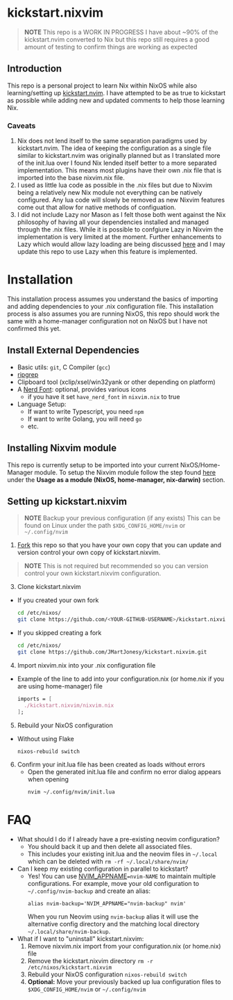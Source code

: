 # kickstart.nixvim

>**NOTE**
> This repo is a WORK IN PROGRESS
> I have about ~90% of the kickstart.nvim converted to Nix
> but this repo still requires a good amount of testing to confirm things are working as expected

## Introduction

This repo is a personal project to learn Nix within NixOS while also learning/setting up [kickstart.nvim](https://github.com/nvim-lua/kickstart.nvim).
I have attempted to be as true to kickstart as possible while adding new and updated comments to help those learning Nix.

### Caveats

1. Nix does not lend itself to the same separation paradigms used by kickstart.nvim. The idea of keeping the configuration as a single file
similar to kickstart.nvim was originally planned but as I translated more of the init.lua over I found Nix lended itself better to a more
separated implementation. This means most plugins have their own .nix file that is imported into the base nixvim.nix file.
2. I used as little lua code as possible in the .nix files but due to Nixvim being a relatively new Nix module not everything can be natively configured. Any lua code will slowly be removed as new Nixvim features come out that allow for native methods of configuation.
3. I did not include Lazy nor Mason as I felt those both went against the Nix philosophy of having all your dependencies installed and managed through the .nix files. While it is possible to confgiure Lazy in Nixvim the implementation is very limited at the moment. Further enhancements to Lazy which would allow lazy loading are being discussed [here](https://github.com/nix-community/nixvim/issues/421) and I may update this repo to use Lazy when this feature is implemented.

# Installation

This installation process assumes you understand the basics of importing and adding dependencies to your .nix configuration file.
This installation process is also assumes you are running NixOS, this repo should work the same with a home-manager configuration not on NixOS but
I have not confirmed this yet.

## Install External Dependencies

- Basic utils: `git`, C Compiler (`gcc`)
- [ripgrep](https://github.com/BurntSushi/ripgrep#installation)
- Clipboard tool (xclip/xsel/win32yank or other depending on platform)
- A [Nerd Font](https://www.nerdfonts.com/): optional, provides various icons
  - if you have it set `have_nerd_font` in `nixvim.nix` to true
- Language Setup:
  - If want to write Typescript, you need `npm`
  - If want to write Golang, you will need `go`
  - etc.

## Installing Nixvim module

This repo is currently setup to be imported into your current NixOS/Home-Manager module. 
To setup the Nixvim module follow the step found [here](https://nix-community.github.io/nixvim/user-guide/install.html) under the **Usage as a module (NixOS, home-manager, nix-darwin)** section.

## Setting up kickstart.nixvim

>**NOTE**
> Backup your previous configuration (if any exists)
> This can be found on Linux under the path `$XDG_CONFIG_HOME/nvim` or `~/.config/nvim`

1. [Fork](https://docs.github.com/en/get-started/quickstart/fork-a-repo) this repo
so that you have your own copy that you can update and version control your own copy of kickstart.nixvim.
>**NOTE**
> This is not required but recommended so you can version control your own kickstart.nixvim configuration.
3. Clone kickstart.nixvim
  * If you created your own fork
    ```sh
    cd /etc/nixos/
    git clone https://github.com/<YOUR-GITHUB-USERNAME>/kickstart.nixvim.git
    ```
  * If you skipped creating a fork
    ```sh
    cd /etc/nixos/
    git clone https://github.com/JMartJonesy/kickstart.nixvim.git
    ```
4. Import nixvim.nix into your .nix configuration file
  * Example of the line to add into your configuration.nix (or home.nix if you are using home-manager) file
    ```configuration.nix
    imports = [
      ./kickstart.nixvim/nixvim.nix
    ];
    ```
5. Rebuild your NixOS configuration
 * Without using Flake
   ```sh
   nixos-rebuild switch
   ```
6. Confirm your init.lua file has been created as loads without errors
   * Open the generated init.lua file and confirm no error dialog appears when opening
     ```sh
     nvim ~/.config/nvim/init.lua
     ``` 

# FAQ

* What should I do if I already have a pre-existing neovim configuration?
  * You should back it up and then delete all associated files.
  * This includes your existing init.lua and the neovim files in `~/.local`
    which can be deleted with `rm -rf ~/.local/share/nvim/`
* Can I keep my existing configuration in parallel to kickstart?
  * Yes! You can use [NVIM_APPNAME](https://neovim.io/doc/user/starting.html#%24NVIM_APPNAME)`=nvim-NAME`
    to maintain multiple configurations. For example, move your old configuration to
    `~/.config/nvim-backup` and create an alias:
    ```
    alias nvim-backup='NVIM_APPNAME="nvim-backup" nvim'
    ```
    When you run Neovim using `nvim-backup` alias it will use the alternative
    config directory and the matching local directory
    `~/.local/share/nvim-backup`.
* What if I want to "uninstall" kickstart.nixvim:
   1. Remove nixvim.nix import from your configuration.nix (or home.nix) file
   2. Remove the kickstart.nixvim directory `rm -r /etc/nixos/kickstart.nixvim`
   3. Rebuild your NixOS configuration `nixos-rebuild switch`
   4. **Optional:** Move your previously backed up lua configuration files to `$XDG_CONFIG_HOME/nvim` or `~/.config/nvim`

